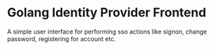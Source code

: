 # Golang Identity Provider Frontend

A simple user interface for performing sso actions like signon, change password, registering for account etc.